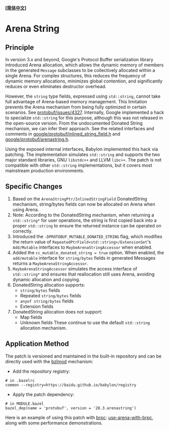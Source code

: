 **[[简体中文]](arenastring.zh-cn.md)**

# Arena String

## Principle

In version 3.x and beyond, Google's Protocol Buffer serialization library introduced Arena allocation, which allows the dynamic memory of members in the generated `Message` subclasses to be collectively allocated within a single Arena. For complex structures, this reduces the frequency of dynamic memory allocations, minimizes global contention, and significantly reduces or even eliminates destructor overhead.

However, the `string` type fields, expressed using `std::string`, cannot take full advantage of Arena-based memory management. This limitation prevents the Arena mechanism from being fully optimized in certain scenarios. See [protobuf/issues/4327](https://github.com/protocolbuffers/protobuf/issues/4327). Internally, Google implemented a hack to specialize `std::string` for this purpose, although this was not released in the open-source version. From the undocumented Donated String mechanism, we can infer their approach. See the related interfaces and comments in [google/protobuf/inlined_string_field.h](https://github.com/protocolbuffers/protobuf/blob/main/src/google/protobuf/inlined_string_field.h) and [google/protobuf/arenastring.h](https://github.com/protocolbuffers/protobuf/blob/main/src/google/protobuf/arenastring.h).

Using the exposed internal interfaces, Babylon implemented this hack via patching. The implementation simulates `std::string` and supports the two major standard libraries, GNU `libstdc++` and LLVM `libc++`. The patch is not compatible with other `std::string` implementations, but it covers most mainstream production environments.

## Specific Changes

1. Based on the `ArenaStringPtr/InlinedStringField` DonatedString mechanism, string/bytes fields can now be allocated on Arena when using Arena.
2. Note: According to the DonatedString mechanism, when returning a `std::string*` for user operations, the string is first copied back into a proper `std::string` to ensure the returned instance can be operated on correctly.
3. Introduced the `-DPROTOBUF_MUTABLE_DONATED_STRING` flag, which modifies the return value of `RepeatedPtrField<std::string>/ExtensionSet`'s `Add/Mutable` interfaces to `MaybeArenaStringAccessor` when enabled.
4. Added the `cc_mutable_donated_string = true` option. When enabled, the `add/mutable` interface for `string/bytes` fields in generated Messages returns a `MaybeArenaStringAccessor`.
5. `MaybeArenaStringAccessor` simulates the access interface of `std::string*` and ensures that reallocation still uses Arena, avoiding dynamic allocation and copying.
6. DonatedString allocation supports:
   - `string/bytes` fields
   - Repeated `string/bytes` fields
   - `anyof string/bytes` fields
   - Extension fields
7. DonatedString allocation does not support:
   - Map fields
   - Unknown fields
   These continue to use the default `std::string` allocation mechanism.

## Application Method

The patch is versioned and maintained in the built-in repository and can be directly used with the [bzlmod](https://bazel.build/external/module) mechanism:

- Add the repository registry:
```
# in .bazelrc
common --registry=https://baidu.github.io/babylon/registry
```
- Apply the patch dependency:
```
# in MODULE.bazel
bazel_dep(name = 'protobuf', version = '28.3.arenastring')
```

Here is an example of using this patch with [brpc](https://github.com/apache/brpc): [use-arena-with-brpc](../example/use-arena-with-brpc), along with some performance demonstrations.
